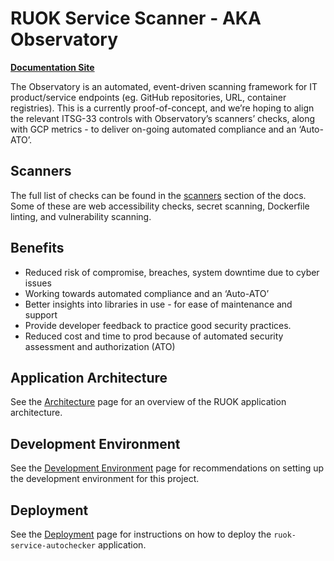 # RUOK Service Scanner - AKA Observatory

[**Documentation Site**](https://phacdatahub.github.io/ruok-service-autochecker)

The Observatory is an automated, event-driven scanning framework for IT product/service endpoints (eg. GitHub repositories, URL, container registries). This is a currently proof-of-concept, and we’re hoping to align the relevant ITSG-33 controls with Observatory’s scanners’ checks, along with GCP metrics - to deliver on-going automated compliance and an ‘Auto-ATO’.

## Scanners

The full list of checks can be found in the [scanners](./scanners) section of the docs. Some of these are web accessibility checks, secret scanning, Dockerfile linting, and vulnerability scanning. 

## Benefits

-	Reduced risk of compromise, breaches, system downtime due to cyber issues
-	Working towards automated compliance and an ‘Auto-ATO’  
-	Better insights into libraries in use - for ease of maintenance and support
-	Provide developer feedback to practice good security practices.
-	Reduced cost and time to prod because of automated security assessment and authorization (ATO) 

## Application Architecture

See the [Architecture](docs/architecture.md) page for an overview of the RUOK application architecture.

## Development Environment

See the [Development Environment](docs/development-environment.md) page for recommendations on setting up the development environment for this project.

## Deployment

See the [Deployment](docs/deployment.md) page for instructions on how to deploy the `ruok-service-autochecker` application.




